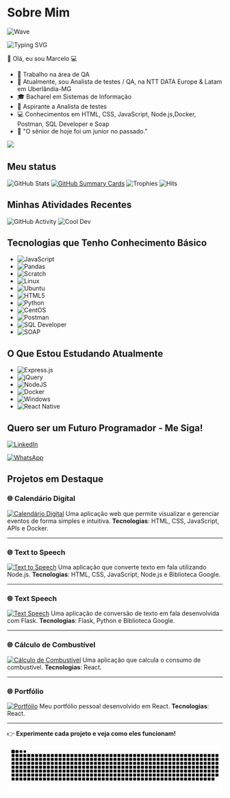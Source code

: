 # Sobre Mim
![Wave](https://capsule-render.vercel.app/api?type=waving&color=gradient&height=120&section=header)


![Typing SVG](https://readme-typing-svg.herokuapp.com/?color=BABBBD&size=35&center=true&vCenter=true&width=1000&lines=Olá,+meu+nome+é+Marcelo+Medeiros+dos+Santos;Tenho+33+anos+e+resido+em+Uberlândia,+MG;Sou+formado+em+Sistemas+de+Informação;Aspiro+a+me+tornar+um+Desenvolvedor+Front-End+%3A%29)

👋 Olá, eu sou Marcelo 💻<br/>
- 📘 Trabalho na área de QA
- 🔧 Atualmente, sou Analista de testes / QA, na NTT DATA Europe & Latam em Uberlândia-MG
- 🎓 Bacharel em Sistemas de Informação
- 🚀 Aspirante a Analista de testes
- 💻 Conhecimentos em HTML, CSS, JavaScript, Node.js,Docker, Postman, SQL Developer e Soap
- 🌱 "O sênior de hoje foi um junior no passado."
<img src="https://media.giphy.com/media/13HgwGsXF0aiGY/giphy.gif" width="300">

## Meu status
![GitHub Stats](https://github-readme-stats.vercel.app/api?username=MarceloMederi&show_icons=true&theme=radical)
[![GitHub Summary Cards](https://github-profile-summary-cards.vercel.app/api/cards/repos-per-language?username=MarceloMederi&theme=radical)](https://github.com/MarceloMederi)
![Trophies](https://github-profile-trophy.vercel.app/?username=MarceloMederi&show_icons=true&theme=radical)
![Hits](https://komarev.com/ghpvc/?username=MarceloMederi&color=blueviolet)

## Minhas Atividades Recentes
![GitHub Activity](https://github-readme-activity-graph.vercel.app/graph?username=MarceloMederi&theme=radical)
![Cool Dev](https://img.shields.io/badge/Cool%20Dev-%E2%9C%A8-brightgreen?style=for-the-badge)

## Tecnologias que Tenho Conhecimento Básico
- ![JavaScript](https://img.shields.io/badge/JavaScript-F7DF1E?style=for-the-badge&logo=javascript&logoColor=323330)
- ![Pandas](https://img.shields.io/badge/Pandas-2C2D72?style=for-the-badge&logo=pandas&logoColor=white)
- ![Scratch](https://img.shields.io/badge/Scratch-4D97FF?style=for-the-badge&logo=Scratch&logoColor=white)
- ![Linux](https://img.shields.io/badge/Linux-262577?style=for-the-badge&logo=linux&logoColor=FCC624)
- ![Ubuntu](https://img.shields.io/badge/Ubuntu-E95420?style=for-the-badge&logo=ubuntu&logoColor=white)
- ![HTML5](https://img.shields.io/badge/HTML5-E34F26?style=for-the-badge&logo=html5&logoColor=white)
- ![Python](https://img.shields.io/badge/Python-306998?style=for-the-badge&logo=python&logoColor=FFD43B)
- ![CentOS](https://img.shields.io/badge/Cent%20OS-262577?style=for-the-badge&logo=CentOS&logoColor=white)
- ![Postman](https://img.shields.io/badge/Postman-FF6C37?style=for-the-badge&logo=Postman&logoColor=white)
- ![SQL Developer](https://img.shields.io/badge/SQL%20Developer-4479A1?style=for-the-badge&logo=Oracle&logoColor=white)
- ![SOAP](https://img.shields.io/badge/SOAP-0098D6?style=for-the-badge&logo=SOAP&logoColor=white)

## O Que Estou Estudando Atualmente
- ![Express.js](https://img.shields.io/badge/express.js-61DAFB?style=for-the-badge&logo=express&logoColor=404d59)
- ![jQuery](https://img.shields.io/badge/jquery-white?style=for-the-badge&logo=jquery&logoColor=0769AD)
- ![NodeJS](https://img.shields.io/badge/node.js-6DA55F?style=for-the-badge&logo=node.js&logoColor=white)
- ![Docker](https://img.shields.io/badge/docker-white?style=for-the-badge&logo=docker&logoColor=0db7ed)
- ![Windows](https://img.shields.io/badge/Windows-0078D6?style=for-the-badge&logo=windows&logoColor=white)
- ![React Native](https://img.shields.io/badge/React_Native-61DAFB?style=for-the-badge&logo=react&logoColor=20232A)

## Quero ser um Futuro Programador - Me Siga!
[![LinkedIn](https://img.shields.io/badge/LinkedIn-white?style=for-the-badge&logo=linkedin&logoColor=0077B5)](https://www.linkedin.com/in/marcelo-medeiros-dos-santos-9aa50b1a7/)

[![WhatsApp](https://img.shields.io/badge/WhatsApp-white?style=for-the-badge&logo=whatsapp&logoColor=25D366)](https://wa.me/+5534984096698/)

## Projetos em Destaque

### 🌐 Calendário Digital
[![Calendário Digital](https://img.shields.io/badge/Calendário%20Digital-FF5733?style=for-the-badge&logo=appveyor)](https://calendario-digital.vercel.app/)
Uma aplicação web que permite visualizar e gerenciar eventos de forma simples e intuitiva.
**Tecnologias**: HTML, CSS, JavaScript, APIs e Docker.

---

### 🌐 Text to Speech
[![Text to Speech](https://img.shields.io/badge/Text%20to%20Speech-Node.js-4CAF50?style=for-the-badge)](https://text-to-speech-lovat.vercel.app/)
Uma aplicação que converte texto em fala utilizando Node.js.
**Tecnologias**: HTML, CSS, JavaScript, Node.js e Biblioteca Google.

---

### 🌐 Text Speech
[![Text Speech](https://img.shields.io/badge/Text%20Speech-Flask-FF5733?style=for-the-badge)](https://text-speech-flask.vercel.app/)
Uma aplicação de conversão de texto em fala desenvolvida com Flask.
**Tecnologias**: Flask, Python e Biblioteca Google.

---

### 🌐 Cálculo de Combustível
[![Cálculo de Combustível](https://img.shields.io/badge/C%C3%A1lculo%20de%20Combust%C3%ADvel-React-61DAFB?style=for-the-badge)](https://consumo-combustivel-react-2gk7.vercel.app/)
Uma aplicação que calcula o consumo de combustível.
**Tecnologias**: React.

---

### 🌐 Portfólio
[![Portfólio](https://img.shields.io/badge/Portf%C3%B3lio-React-61DAFB?style=for-the-badge)](https://portifolio-pied-seven-52.vercel.app/)
Meu portfólio pessoal desenvolvido em React.
**Tecnologias**: React.

---

👉 **Experimente cada projeto e veja como eles funcionam!**

![GitHub Contributions Snake](https://github.com/Platane/snk/raw/output/github-contribution-grid-snake.svg)
